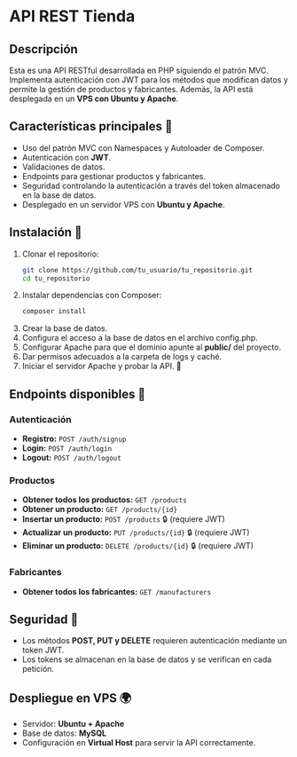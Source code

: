 # API REST Tienda

## Descripción

Esta es una API RESTful desarrollada en PHP siguiendo el patrón MVC. Implementa autenticación con JWT para los métodos que modifican datos y permite la gestión de productos y fabricantes. Además, la API está desplegada en un **VPS con Ubuntu y Apache**.

## Características principales 🚀

- Uso del patrón MVC con Namespaces y Autoloader de Composer.
- Autenticación con **JWT**.
- Validaciones de datos.
- Endpoints para gestionar productos y fabricantes.
- Seguridad controlando la autenticación a través del token almacenado en la base de datos.
- Desplegado en un servidor VPS con **Ubuntu y Apache**.

## Instalación 🔧

1. Clonar el repositorio:
   ```sh
   git clone https://github.com/tu_usuario/tu_repositorio.git
   cd tu_repositorio
   ```
2. Instalar dependencias con Composer:
   ```sh
   composer install
   ```
3. Crear la base de datos.
4. Configura el acceso a la base de datos en el archivo config.php.
5. Configurar Apache para que el dominio apunte al **public/** del proyecto.
6. Dar permisos adecuados a la carpeta de logs y caché.
7. Iniciar el servidor Apache y probar la API. 🚀

## Endpoints disponibles 📡

### **Autenticación**

- **Registro:** `POST /auth/signup`
- **Login:** `POST /auth/login`
- **Logout:** `POST /auth/logout`

### **Productos**

- **Obtener todos los productos:** `GET /products`
- **Obtener un producto:** `GET /products/{id}`
- **Insertar un producto:** `POST /products` 🔒 (requiere JWT)
- **Actualizar un producto:** `PUT /products/{id}` 🔒 (requiere JWT)
- **Eliminar un producto:** `DELETE /products/{id}` 🔒 (requiere JWT)

### **Fabricantes**

- **Obtener todos los fabricantes:** `GET /manufacturers`

## Seguridad 🔑

- Los métodos **POST, PUT y DELETE** requieren autenticación mediante un token JWT.
- Los tokens se almacenan en la base de datos y se verifican en cada petición.

## Despliegue en VPS 🌍

- Servidor: **Ubuntu + Apache**
- Base de datos: **MySQL**
- Configuración en **Virtual Host** para servir la API correctamente.

##

##

